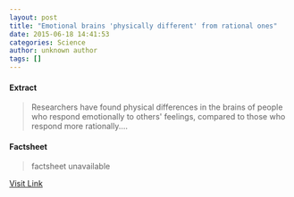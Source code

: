 ```yaml
---
layout: post
title: "Emotional brains 'physically different' from rational ones"
date: 2015-06-18 14:41:53
categories: Science
author: unknown author
tags: []
---
```



#### Extract
>Researchers have found physical differences in the brains of people who respond emotionally to others' feelings, compared to those who respond more rationally....

#### Factsheet
>factsheet unavailable

[Visit Link](http://www.sciencedaily.com/releases/2015/06/150618104153.htm)


